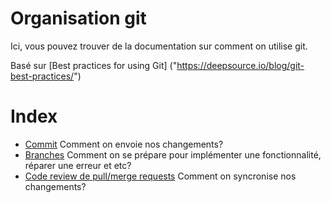 
Organisation git
================

Ici, vous pouvez trouver de la documentation sur comment on utilise git.

Basé sur [Best practices for using Git] ("https://deepsource.io/blog/git-best-practices/")

# Index
- [Commit](commits.md) Comment on envoie nos changements?
- [Branches](branches.md) Comment on se prépare pour implémenter une fonctionnalité, réparer une erreur et etc?
- [Code review de pull/merge requests](code-reviews.md) Comment on syncronise nos changements?
